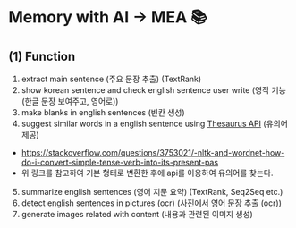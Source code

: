 # Memory with AI -> MEA 📚


## (1) Function
1. extract main sentence (주요 문장 추출) (TextRank)
2. show korean sentence and check english sentence user write (영작 기능 (한글 문장 보여주고, 영어로))
3. make blanks in english sentences (빈칸 생성)
4. suggest similar words in a english sentence using [Thesaurus API](https://api-ninjas.com/api/thesaurus) (유의어 제공)
- https://stackoverflow.com/questions/3753021/-nltk-and-wordnet-how-do-i-convert-simple-tense-verb-into-its-present-pas
- 위 링크를 참고하여 기본 형태로 변환한 후에 api를 이용하여 유의어를 찾는다.
5. summarize english sentences (영어 지문 요약) (TextRank, Seq2Seq etc.)
6. detect english sentences in pictures (ocr) (사진에서 영어 문장 추출 (ocr))
7. generate images related with content (내용과 관련된 이미지 생성)